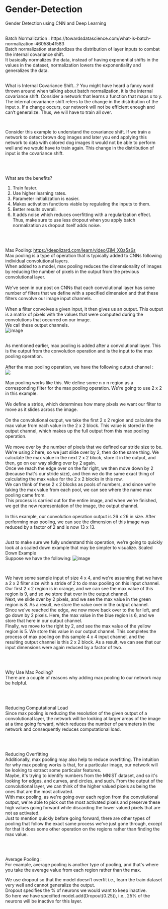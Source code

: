 # Gender-Detection
Gender Detection using CNN and Deep Learning

<br>
Batch Normalization : https://towardsdatascience.com/what-is-batch-normalization-46058b4f583
<br>
Batch normalization standardizes the distribution of layer inputs to combat the internal covariance shift.
<br>
It basically normalizes the data, instead of having exponential shifts in the values in the dataset, normalization lowers the exponentiality and generalizes the data.

<br>
<br>

What is Internal Covariance Shift…?
You might have heard a fancy word thrown around when talking about batch normalization, it is the internal covariance shift. Consider a network that learns a function that maps x to y. The internal covariance shift refers to the change in the distribution of the input x. If a change occurs, our network will not be efficient enough and can’t generalize. Thus, we will have to train all over.

<br>

Consider this example to understand the covariance shift. If we train a network to detect brown dog images and later you end applying this network to data with colored dog images it would not be able to perform well and we would have to train again. This change in the distribution of input is the covariance shift.

<br>
<br>

What are the benefits?
1.	Train faster.
2.	Use higher learning rates.
3.	Parameter initialization is easier.
4.	Makes activation functions viable by regulating the inputs to them.
5.	Better results overall.
6.	It adds noise which reduces overfitting with a regularization effect. Thus, make sure to use less dropout when you apply batch normalization as dropout itself adds noise.

 
<br>
<br>

Max Pooling: https://deeplizard.com/learn/video/ZjM_XQa5s6s
<br>
Max pooling is a type of operation that is typically added to CNNs following individual convolutional layers.
<br>
When added to a model, max pooling reduces the dimensionality of images by reducing the number of pixels in the output from the previous convolutional layer.
<br>
<br>
We've seen in our post on CNNs that each convolutional layer has some number of filters that we define with a specified dimension and that these filters convolve our image input channels.
<br>
<br>
When a filter convolves a given input, it then gives us an output. This output is a matrix of pixels with the values that were computed during the convolutions that occurred on our image. 
<br>
We call these output channels.
<br> 
![image](https://user-images.githubusercontent.com/87309254/173369049-2d386e67-2b85-4cb9-9b83-92702be052fa.png)
 
<br>
As mentioned earlier, max pooling is added after a convolutional layer. This is the output from the convolution operation and is the input to the max pooling operation.
<br>
<br>
After the max pooling operation, we have the following output channel : 
<br>
<img src="https://user-images.githubusercontent.com/87309254/173371330-e69feede-02aa-4d12-a188-95796b45639c.png">

<br>
<br>
Max pooling works like this. We define some n x n region as a corresponding filter for the max pooling operation. We're going to use 2 x 2 in this example.
<br>
<br>
We define a stride, which determines how many pixels we want our filter to move as it slides across the image.
<br>
<br>
On the convolutional output, we take the first 2 x 2 region and calculate the max value from each value in the 2 x 2 block. This value is stored in the output channel, which makes up the full output from this max pooling operation.
<br>
<br>
We move over by the number of pixels that we defined our stride size to be. We're using 2 here, so we just slide over by 2, then do the same thing. We calculate the max value in the next 2 x 2 block, store it in the output, and then, go on our way sliding over by 2 again.
<br>
Once we reach the edge over on the far right, we then move down by 2 (because that's our stride size), and then we do the same exact thing of calculating the max value for the 2 x 2 blocks in this row.
<br>
We can think of these 2 x 2 blocks as pools of numbers, and since we're taking the max value from each pool, we can see where the name max pooling came from.
<br>
This process is carried out for the entire image, and when we're finished, we get the new representation of the image, the output channel.
<br>
<br>
In this example, our convolution operation output is 26 x 26 in size. After performing max pooling, we can see the dimension of this image was reduced by a factor of 2 and is now 13 x 13.

<br>
<br>

Just to make sure we fully understand this operation, we're going to quickly look at a scaled down example that may be simpler to visualize.
Scaled Down Example
<br>
Suppose we have the following:
![image](https://user-images.githubusercontent.com/87309254/173369319-33db10bf-ba6f-4d96-9091-50a359687558.png)

<br>

We have some sample input of size 4 x 4, and we're assuming that we have a 2 x 2 filter size with a stride of 2 to do max pooling on this input channel.
<br>
Our first 2 x 2 region is in orange, and we can see the max value of this region is 9, and so we store that over in the output channel.
<br>
Next, we slide over by 2 pixels, and we see the max value in the green region is 8. As a result, we store the value over in the output channel.
<br>
Since we've reached the edge, we now move back over to the far left, and go down by 2 pixels. Here, the max value in the blue region is 6, and we store that here in our output channel.
<br>
Finally, we move to the right by 2, and see the max value of the yellow region is 5. We store this value in our output channel.
This completes the process of max pooling on this sample 4 x 4 input channel, and the resulting output channel is this 2 x 2 block. As a result, we can see that our input dimensions were again reduced by a factor of two.

<br>
<br>

Why Use Max Pooling?
<br>
There are a couple of reasons why adding max pooling to our network may be helpful.

<br>
<br>

Reducing Computational Load
<br>
Since max pooling is reducing the resolution of the given output of a convolutional layer, the network will be looking at larger areas of the image at a time going forward, which reduces the number of parameters in the network and consequently reduces computational load.

<br>
<br>

Reducing Overfitting
<br>
Additionally, max pooling may also help to reduce overfitting. The intuition for why max pooling works is that, for a particular image, our network will be looking to extract some particular features.
<br>
Maybe, it's trying to identify numbers from the MNIST dataset, and so it's looking for edges, and curves, and circles, and such. From the output of the convolutional layer, we can think of the higher valued pixels as being the ones that are the most activated.
<br>
With max pooling, as we're going over each region from the convolutional output, we're able to pick out the most activated pixels and preserve these high values going forward while discarding the lower valued pixels that are not as activated.
<br>
Just to mention quickly before going forward, there are other types of pooling that follow the exact same process we've just gone through, except for that it does some other operation on the regions rather than finding the max value.

<br>
<br>

Average Pooling : 
<br> 
For example, average pooling is another type of pooling, and that's where you take the average value from each region rather than the max.



We use dropout so that the model doesn’t overfit i.e., learn the train dataset very well and cannot generalize the output.
<br>
Dropout specifies the % of neurons we would want to keep inactive.
<br>
So here we have specified model.add(Dropout(0.25)), i.e., 25% of the neurons will be inactive for this layer.
